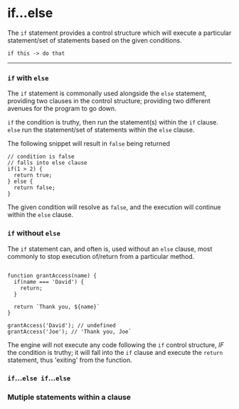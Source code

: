 # if...else

The `if` statement provides a control structure which will execute a particular statement/set of statements based on the given conditions.

`if this -> do that`

---

### `if` with `else`

The `if` statement is commonally used alongside the `else` statement, providing two clauses in the control structure; providing two different avenues for the program to go down.

`if` the condition is truthy, then run the statement(s) within the `if` clause.
`else` run the statement/set of statements within the `else` clause.

The following snippet will result in `false` being returned

```
// condition is false
// falls into else clause
if(1 > 2) { 
  return true;
} else {
  return false;
}
```

The given condition will resolve as `false`, and the execution will continue within the `else` clause.

### `if` without `else`

The `if` statement can, and often is, used without an `else` clause, most commonly to stop execution of/return from a particular method.

```

function grantAccess(name) {
  if(name === 'David') {
    return;
  }

  return `Thank you, ${name}`
}

grantAccess('David'); // undefined
grantAccess('Joe'); // 'Thank you, Joe`

```

The engine will not execute any code following the `if` control structure, _IF_ the condition is truthy; it will fall into the `if` clause and execute the `return` statement, thus 'exiting' from the function.

### `if`...`else if`...`else`

### Mutiple statements within a clause
